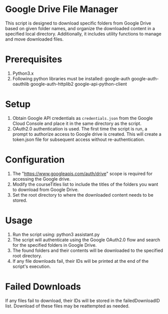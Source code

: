 # Google Drive File Manager 
This script is designed to download specific folders from Google Drive based on given folder names, and organize the downloaded content in a specified local directory. Additionally, it includes utility functions to manage and move downloaded files.

# Prerequisites
  1. Python3.x
  2. Following python libraries must be installed:
    google-auth
    google-auth-oauthlib
    google-auth-httplib2
    google-api-python-client

# Setup
  1. Obtain Google API credentials as `credentials.json` from the Google Cloud Console and place it in the same directory as the script.
  2. OAuth2.0 authentication is used. The first time the script is run, a prompt to authorize access to Google drive is created. This will create       a token.json file for subsequent access without re-authentication.

# Configuration
  1. The "https://www.googleapis.com/auth/drive" scope is required for accessing the Google drive.
  2. Modify the courseTitles list to include the titles of the folders you want to download from Google Drive.
  3. Set the root directory to where the downloaded content needs to be stored.

# Usage
  1. Run the script using:
      python3 assistant.py
  2. The script will authenticate using the Google OAuth2.0 flow and search for the specified folders in Google Drive.
  3. The found folders and their contents will be downloaded to the specified root directory.
  4. If any file downloads fail, their IDs will be printed at the end of the script's execution.

# Failed Downloads
  If any files fail to download, their IDs will be stored in the failedDownloadID list. Download of these files may be reattempted as needed.
